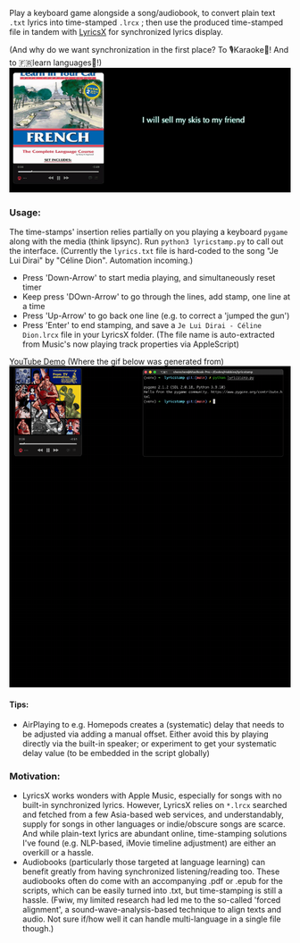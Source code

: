 Play a keyboard game alongside a song/audiobook, to convert plain text `.txt` lyrics into time-stamped `.lrcx` ; then use the produced time-stamped file in tandem with [LyricsX](https://github.com/ddddxxx/LyricsX) for synchronized lyrics display. 

(And why do we want synchronization in the first place? To 🎙️Karaoke🥳! And to 🇫🇷learn languages🥷!)
![Demo](/demos/language.gif)

### Usage:
The time-stamps' insertion relies partially on you playing a keyboard `pygame` along with the media (think lipsync). Run `python3 lyricstamp.py` to call out the interface. (Currently the `lyrics.txt` file is hard-coded to the song "Je Lui Dirai" by "Céline Dion". Automation incoming.)

- Press 'Down-Arrow' to start media playing, and simultaneously reset timer
- Keep press 'DOwn-Arrow' to go through the lines, add stamp, one line at a time
- Press 'Up-Arrow' to go back one line (e.g. to correct a 'jumped the gun')
- Press 'Enter' to end stamping, and save a `Je Lui Dirai - Céline Dion.lrcx` file in your LyricsX folder. (The file name is auto-extracted from Music's now playing track properties via AppleScript) 

[YouTube Demo](https://youtu.be/qZp7A0i0zl0) (Where the gif below was generated from)
![Demo](/demos/demo.gif)

#### Tips:
- AirPlaying to e.g. Homepods creates a (systematic) delay that needs to be adjusted via adding a manual offset. Either avoid this by playing directly via the built-in speaker; or experiment to get your systematic delay value (to be embedded in the script globally)

### Motivation:
- LyricsX works wonders with Apple Music, especially for songs with no built-in synchronized lyrics. However, LyricsX relies on `*.lrcx` searched and fetched from a few Asia-based web services, and understandably, supply for songs in other languages or indie/obscure songs are scarce. And while plain-text lyrics are abundant online, time-stamping solutions I've found (e.g. NLP-based, iMovie timeline adjustment) are either an overkill or a hassle. 
- Audiobooks (particularly those targeted at language learning) can benefit greatly from having synchronized listening/reading too. These audiobooks often do come with an accompanying .pdf or .epub for the scripts, which can be easily turned into .txt, but time-stamping is still a hassle. (Fwiw, my limited research had led me to the so-called 'forced alignment', a sound-wave-analysis-based technique to align texts and audio. Not sure if/how well it can handle multi-language in a single file though.)